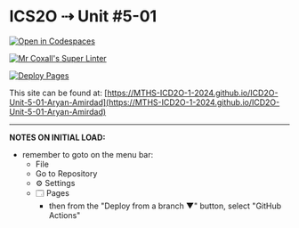 # ICS2O ⇢ Unit #5-01

[![Open in Codespaces](https://classroom.github.com/assets/launch-codespace-2972f46106e565e64193e422d61a12cf1da4916b45550586e14ef0a7c637dd04.svg)](https://classroom.github.com/open-in-codespaces?assignment_repo_id=19205868)

[![Mr Coxall's Super Linter](https://github.com/MTHS-ICD2O-1-2024/ICD2O-Unit-5-01-Aryan-Amirdad/workflows/Mr%20Coxall's%20Super%20Linter/badge.svg)](https://github.com/MTHS-ICD2O-1-2024/ICD2O-Unit-5-01-Aryan-Amirdad/actions)

[![Deploy Pages](https://github.com/MTHS-ICD2O-1-2024/ICD2O-Unit-5-01-Aryan-Amirdad/workflows/Deploy%20Pages/badge.svg)](https://github.com/MTHS-ICD2O-1-2024/ICD2O-Unit-5-01-Aryan-Amirdad/actions)

This site can be found at: [https://MTHS-ICD2O-1-2024.github.io/ICD2O-Unit-5-01-Aryan-Amirdad](https://MTHS-ICD2O-1-2024.github.io/ICD2O-Unit-5-01-Aryan-Amirdad)

---

**NOTES ON INITIAL LOAD:**
- remember to goto on the menu bar:
  - File
  - Go to Repository
  - ⚙ Settings
  - 🗔 Pages
    - then from the "Deploy from a branch ▼" button, select "GitHub Actions"
